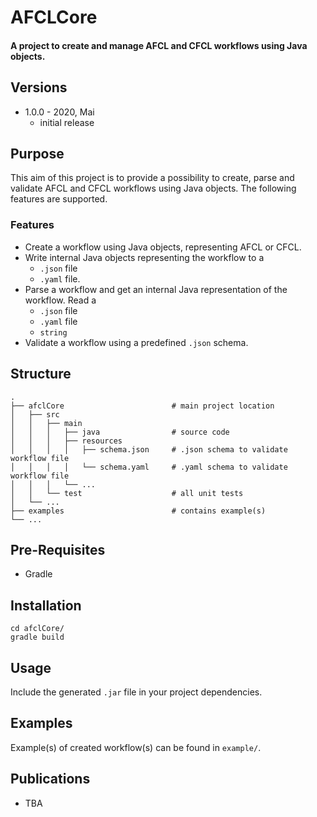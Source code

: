 # AFCLCore
#### A project to create and manage AFCL and CFCL workflows using Java objects.
 
## Versions
- 1.0.0 - 2020, Mai
    - initial release

## Purpose
This aim of this project is to provide a possibility to create, parse and validate AFCL and CFCL workflows using Java objects. The following features are supported.  

### Features
- Create a workflow using Java objects, representing AFCL or CFCL. 
- Write internal Java objects representing the workflow to a 
    - `.json` file
    - `.yaml` file.
- Parse a workflow and get an internal Java representation of the workflow. Read a 
    - `.json` file
    - `.yaml` file
    - `string`
- Validate a workflow using a predefined `.json` schema. 

## Structure
```
.
├── afclCore                        # main project location
│   ├── src                         
│   │   ├── main                   
│   │   │   ├── java                # source code
│   │   │   ├── resources           
│   │   │   │   ├── schema.json     # .json schema to validate workflow file
│   │   │   │   └── schema.yaml     # .yaml schema to validate workflow file
│   │   │   └── ...
│   │   └── test                    # all unit tests
│   └── ...
├── examples                        # contains example(s)
└── ...
```

## Pre-Requisites
- Gradle

## Installation
```
cd afclCore/
gradle build    
```

## Usage
Include the generated `.jar` file in your project dependencies.

## Examples
Example(s) of created workflow(s) can be found in `example/`.

## Publications
- TBA